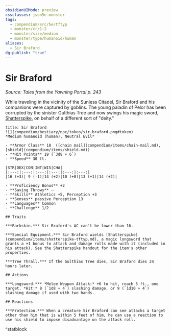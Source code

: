 ```yaml
---
obsidianUIMode: preview
cssclasses: json5e-monster
tags:
  - compendium/src/5e/tftyp
  - monster/cr/1-2
  - monster/size/medium
  - monster/type/humanoid/human
aliases:
  - Sir Braford
dg-publish: "true"
---
```

# Sir Braford
*Source: Tales from the Yawning Portal p. 243*  

While traveling in the vicinity of the Sunless Citadel, Sir Braford and his companions were captured by goblins. The young paladin of Pelor has been corrupted by the sinister Gulthias Tree and now swings his magic sword, [Shatterspike](compendium/items/shatterspike-tftyp.md), on behalf of a different sort of "deity."

```ad-statblock
title: Sir Braford
![](compendium/bestiary/npc/token/sir-braford.png#token)
*Medium humanoid (human), Neutral Evil*

- **Armor Class** 18  ([chain mail](compendium/items/chain-mail.md), [shield](compendium/items/shield.md))
- **Hit Points** 19 (`3d8 + 6`)
- **Speed** 30 ft.

|STR|DEX|CON|INT|WIS|CHA|
|:---:|:---:|:---:|:---:|:---:|:---:|
|16 (+3)| 9 (-1)|14 (+2)|10 (+0)|13 (+1)|14 (+2)|

- **Proficiency Bonus** +2
- **Saving Throws** ⏤
- **Skills** Athletics +5, Perception +3
- **Senses** passive Perception 13
- **Languages** Common
- **Challenge** 1/2

## Traits

***Barkskin.*** Sir Braford's AC can't be lower than 16.

***Special Equipment.*** Sir Braford wields [Shatterspike](compendium/items/shatterspike-tftyp.md), a magic longsword that grants a +1 bonus to attack and damage rolls made with it (included in his attack). See the Shatterspike handout for the item's other properties.

***Tree Thrall.*** If the Gulthias Tree dies, Sir Braford dies 24 hours later.

## Actions

***Longsword.*** *Melee Weapon Attack:* +6 to hit, reach 5 ft., one target. *Hit:* 8 (`1d8 + 4`) slashing damage, or 9 (`1d10 + 4`) slashing damage if used with two hands.

## Reactions

***Protection.*** When a creature Sir Braford can see attacks a target other than him that is within 5 feet of him, he can use a reaction to use his shield to impose disadvantage on the attack roll.
```
^statblock